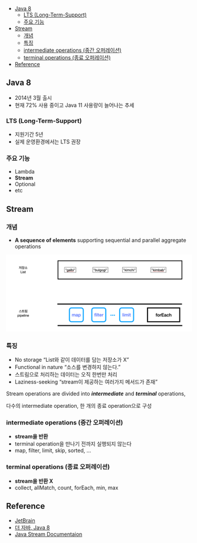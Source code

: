 - [Java 8](#java-8)
	- [LTS (Long-Term-Support)](#lts-long-term-support)
	- [주요 기능](#주요-기능)
- [Stream](#stream)
	- [개념](#개념)
	- [특징](#특징)
	- [intermediate operations (중간 오퍼레이션)](#intermediate-operations-중간-오퍼레이션)
	- [terminal operations (종료 오퍼레이션)](#terminal-operations-종료-오퍼레이션)
- [Reference](#reference)

## Java 8

- 2014년 3월 출시
- 현재 72% 사용 중이고 Java 11 사용량이 늘어나는 추세

### LTS (Long-Term-Support)

- 지원기간 5년
- 실제 운영환경에서는 LTS 권장

### 주요 기능

- Lambda
- **Stream**
- Optional<T>
- etc

## Stream

### 개념

- **A sequence of elements** supporting sequential and parallel aggregate operations

![stream](assets/stream.png)

### 특징

- No storage 
“List와 같이 데이터를 담는 저장소가 X”
- Functional in nature
“소스를 변경하지 않는다.”
- 스트림으로 처리하는 데이터는 오직 한번만 처리
- Laziness-seeking 
“stream이 제공하는 여러가지 메서드가 존재”

Stream operations are divided into ***intermediate*** and ***terminal*** operations,

다수의 intermediate operation, 한 개의 종료 operation으로 구성

### intermediate operations (중간 오퍼레이션)

- **stream을 반환**
- terminal operation을 만나기 전까지 실행되지 않는다
- map, filter, limit, skip, sorted, ...

### terminal operations (종료 오퍼레이션)

- **stream을 반환 X**
- collect, allMatch, count, forEach, min, max

## Reference

- [JetBrain](https://www.jetbrains.com/lp/devecosystem-2021/java/)
- [더 자바, Java 8](https://www.inflearn.com/course/the-java-java8/dashboard)
- [Java Stream Documentaion](https://docs.oracle.com/javase/8/docs/api/java/util/stream/package-summary.html)